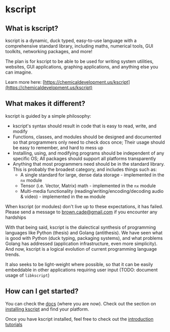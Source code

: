# kscript

## What is kscript?

kscript is a dynamic, duck typed, easy-to-use language with a comprehensive standard library, including maths, numerical tools, GUI toolkits, networking packages, and more!

The plan is for kscript to be able to be used for writing system utilities, websites, GUI applications, graphing applications, and anything else you can imagine.

Learn more here: [https://chemicaldevelopment.us/kscript](https://chemicaldevelopment.us/kscript)


## What makes it different?

kscript is guided by a simple philosophy:

  * kscript's syntax should result in code that is easy to read, write, and modify
  * Functions, classes, and modules should be designed and documented so that programmers only need to check docs once; Their usage should be easy to remember, and hard to mess up
  * Installing, using, and modifying programs should be independent of any specific OS; All packages should support all platforms transparently
  * Anything that most programmers need should be in the standard library. This is probably the broadest category, and includes things such as:
    * A single standard for large, dense data storage - implemented in the `nx` module
    * Tensor (i.e. Vector, Matrix) math - implemented in the `nx` module
    * Multi-media functionality (reading/writing/encoding/decoding audio & video) - implemented in the `mm` module

When kscript (or modules) don't live up to these expectations, it has failed. Please send a message to [brown.cade@gmail.com](mailto:brown.cade@gmail.com) if you encounter any hardships

With that being said, kscript is the dialectical synthesis of programming languages like Python (thesis) and Golang (antithesis). We have seen what is good with Python (duck typing, packaging systems), and what problems Golang has addressed (application infrastructure, even more simplicity). And now, kscript is a logical evolution of current programming language trends.

It also seeks to be light-weight where possible, so that it can be easily embeddable in other applications requiring user input (TODO: document usage of `libkscript`)

## How can I get started?

You can check the [docs](https://chemicaldevelopment.us/kscript) (where you are now). Check out the section on [installing kscript](/install) and find your platform.

Once you have kscript installed, feel free to check out the [introduction tutorials](/tutorials)



